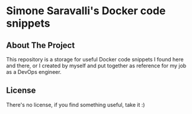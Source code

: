 # Simone Saravalli's Docker code snippets

## About The Project

This repository is a storage for useful Docker code snippets I found here and there, or I created by myself and put together as reference for my job as a DevOps engineer.

## License

There's no license, if you find something useful, take it :)


